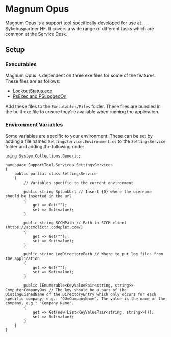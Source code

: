 # Magnum Opus

Magnum Opus is a support tool specifically developed for use at Sykehuspartner HF. It covers a wide range of different tasks which are common at the Service Desk.

## Setup

### Executables

Magnum Opus is dependent on three exe files for some of the features. These files are as follows:

* [LockoutStatus.exe](https://www.microsoft.com/en-us/download/details.aspx?id=15201)
* [PsExec and PSLoggedOn](https://technet.microsoft.com/en-us/sysinternals/pstools.aspx)

Add these files to the `Executables/Files` folder. These files are bundled in the built exe file to ensure they're available when running the application

### Environment Variables

Some variables are specific to your environment. These can be set by adding a file named `SettingsService.Environment.cs` to the `SettingsService` folder and adding the following code:
```
using System.Collections.Generic;

namespace SupportTool.Services.SettingsServices
{
    public partial class SettingsService
    {
        // Variables specific to the current environment

        public string SplunkUrl // Insert {0} where the username should be inserted in the url
        {
            get => Get("");
            set => Set(value);
        }

        public string SCCMPath // Path to SCCM client (https://sccmclictr.codeplex.com/)
        {
            get => Get("");
            set => Set(value);
        }

        public string LogDirectoryPath // Where to put log files from the application
        {
            get => Get("");
            set => Set(value);
        }

        public IEnumerable<KeyValuePair<string, string>> ComputerCompanyOus // The key should be a part of the DistinguishedName of the DirectoryEntry which only occurs for each specific company, e.g.: "OU=CompanyName". The value is the name of the company, e.g.: "Company Name".
        {
            get => Get(new List<KeyValuePair<string, string>>());
            set => Set(value);
        }
    }
}
```